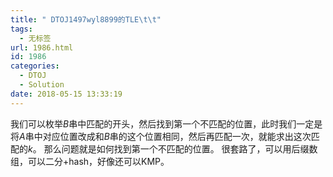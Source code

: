 ```yaml
---
title: " DTOJ1497wyl8899的TLE\t\t"
tags:
  - 无标签
url: 1986.html
id: 1986
categories:
  - DTOJ
  - Solution
date: 2018-05-15 13:33:19
---
```


我们可以枚举$B$串中匹配的开头，然后找到第一个不匹配的位置，此时我们一定是将$A$串中对应位置改成和$B$串的这个位置相同，然后再匹配一次，就能求出这次匹配的$k$。 那么问题就是如何找到第一个不匹配的位置。 很套路了，可以用后缀数组，可以二分+hash，好像还可以KMP。